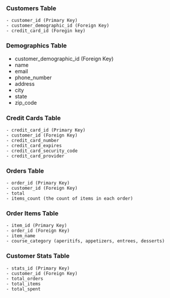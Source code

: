 ### **Customers Table**
```
- customer_id (Primary Key)
- customer_demographic_id (Foreign Key)
- credit_card_id (Foregin key)
```

### **Demographics Table**
- customer_demographic_id (Foreign Key)
- name
- email
- phone_number
- address
- city
- state
- zip_code


### **Credit Cards Table**
```
- credit_card_id (Primary Key)
- customer_id (Foreign Key)
- credit_card_number
- credit_card_expires
- credit_card_security_code
- credit_card_provider
```

### **Orders Table**
```
- order_id (Primary Key)
- customer_id (Foreign Key)
- total
- items_count (the count of items in each order)
```

### **Order Items Table**
```
- item_id (Primary Key)
- order_id (Foreign Key)
- item_name
- course_category (aperitifs, appetizers, entrees, desserts)
```

### **Customer Stats Table**
```
- stats_id (Primary Key)
- customer_id (Foreign Key)
- total_orders
- total_items
- total_spent
```
